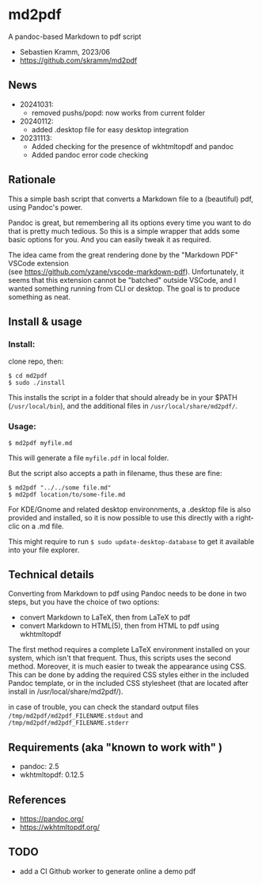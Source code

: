 # md2pdf
A pandoc-based Markdown to pdf script

* Sebastien Kramm, 2023/06
* https://github.com/skramm/md2pdf

## News

* 20241031:
  * removed pushs/popd: now works from current folder
* 20240112:
  * added .desktop file for easy desktop integration
* 20231113:
  * Added checking for the presence of wkhtmltopdf and pandoc
  * Added pandoc error code checking

## Rationale

This a simple bash script that converts a Markdown file to a (beautiful) pdf, using Pandoc's power.

Pandoc is great, but remembering all its options every time you want to do that is pretty much tedious.
So this is a simple wrapper that adds some basic options for you.
And you can easily tweak it as required.

The idea came from the great rendering done by the "Markdown PDF" VSCode extension<br>
(see https://github.com/yzane/vscode-markdown-pdf).
Unfortunately, it seems that this extension cannot be "batched" outside VSCode, and I wanted something running from CLI or desktop.
The goal is to produce something as neat.

## Install & usage

### Install:
clone repo, then:
```
$ cd md2pdf
$ sudo ./install
```

This installs the script in a folder that should already be in your $PATH (`/usr/local/bin`), and the additional files in `/usr/local/share/md2pdf/`.

### Usage:
```
$ md2pdf myfile.md
```
This will generate a file `myfile.pdf` in local folder.

But the script also accepts a path in filename, thus these are fine:
```
$ md2pdf "../../some file.md"
$ md2pdf location/to/some-file.md
```

For KDE/Gnome and related desktop environnments, a .desktop file is also provided and installed, so it is now possible to use this directly with a right-clic on a .md file.

This might require to run `$ sudo update-desktop-database` to get it available into your file explorer.


## Technical details

Converting from Markdown to pdf using Pandoc needs to be done in two steps, but you have the choice of two options:

* convert Markdown to LaTeX, then from LaTeX to pdf
* convert Markdown to HTML(5), then from HTML to pdf using wkhtmltopdf

The first method requires a complete LaTeX environment installed on your system, which isn't that frequent.
Thus, this scripts uses the second method.
Moreover, it is much easier to tweak the appearance using CSS.
This can be done by adding the required CSS styles either in the included Pandoc template, or in the included CSS stylesheet
(that are located after install in /usr/local/share/md2pdf/).

in case of trouble, you can check the standard output files
`/tmp/md2pdf/md2pdf_FILENAME.stdout` and `/tmp/md2pdf/md2pdf_FILENAME.stderr`

## Requirements (aka "known to work with" )

* pandoc: 2.5
* wkhtmltopdf: 0.12.5

## References
* https://pandoc.org/
* https://wkhtmltopdf.org/

## TODO

* add a CI Github worker to generate online a demo pdf

